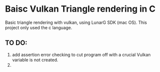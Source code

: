 #  Baisc Vulkan Triangle rendering in C 

Basic triangle rendering with vulkan, using LunarG SDK (mac OS). This project only used the c language.





## TO DO:

1. add assertion error checking to cut program off with a crucial Vulkan variable is not created. 
2. 
